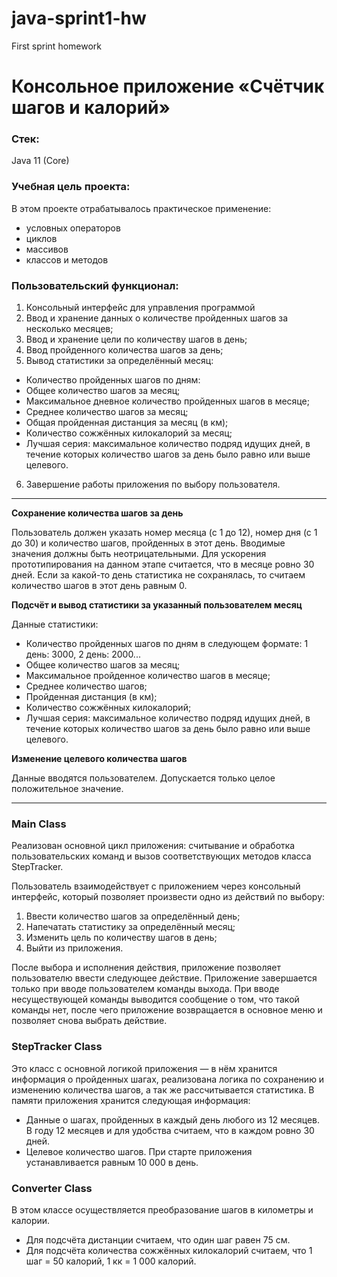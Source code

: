 # java-sprint1-hw
First sprint homework

# Консольное приложение «Счётчик шагов и калорий»

### Стек:

Java 11 (Core)

### Учебная цель проекта:

В этом проекте отрабатывалось практическое применение:

* условных операторов
* циклов
* массивов
* классов и методов

### Пользовательский функционал:

1. Консольный интерфейс для управления программой 
2. Ввод и хранение данных о количестве пройденных шагов за несколько месяцев; 
3. Ввод и хранение цели по количеству шагов в день;
4. Ввод пройденного количества шагов за день;
5. Вывод статистики за определённый месяц:

* Количество пройденных шагов по дням:
* Общее количество шагов за месяц;
* Максимальное дневное количество пройденных шагов в месяце;
* Среднее количество шагов за месяц;
* Общая пройденная дистанция за месяц (в км);
* Количество сожжённых килокалорий за месяц;
* Лучшая серия: максимальное количество подряд идущих дней, в течение которых количество шагов за день было равно или выше целевого.

6. Завершение работы приложения по выбору пользователя.

****

**Сохранение количества шагов за день**

Пользователь должен указать номер месяца (с 1 до 12), номер дня (с 1 до 30) и количество шагов, пройденных в этот день. Вводимые значения должны быть неотрицательными. 
Для ускорения прототипирования на данном этапе считается, что в месяце ровно 30 дней. Если за какой-то день статистика не сохранялась, то считаем количество шагов в этот день равным 0.

**Подсчёт и вывод статистики за указанный пользователем месяц**

Данные статистики:
* Количество пройденных шагов по дням в следующем формате:
1 день: 3000, 2 день: 2000...
* Общее количество шагов за месяц;
* Максимальное пройденное количество шагов в месяце;
* Среднее количество шагов;
* Пройденная дистанция (в км);
* Количество сожжённых килокалорий;
* Лучшая серия: максимальное количество подряд идущих дней, в течение которых количество шагов за день было равно или выше целевого.

**Изменение целевого количества шагов**

Данные вводятся пользователем. Допускается только целое положительное значение.

****

### Main Class

Реализован основной цикл приложения: считывание и обработка пользовательских команд и вызов соответствующих методов класса StepTracker.

Пользователь взаимодействует с приложением через консольный интерфейс, который позволяет произвести одно из действий по выбору:  
1. Ввести количество шагов за определённый день;  
2. Напечатать статистику за определённый месяц;  
3. Изменить цель по количеству шагов в день;  
4. Выйти из приложения.

После выбора и исполнения действия, приложение позволяет пользователю ввести следующее действие. Приложение завершается только при вводе пользователем команды выхода. При вводе несуществующей команды выводится сообщение о том, что такой команды нет, после чего приложение возвращается в основное меню и позволяет снова выбрать действие.

### StepTracker Class
Это класс с основной логикой приложения — в нём хранится информация о пройденных шагах, реализована логика по сохранению и изменению количества шагов, а так же рассчитывается статистика.
В памяти приложения хранится следующая информация:  

* Данные о шагах, пройденных в каждый день любого из 12 месяцев. В году 12 месяцев и для удобства считаем, что в каждом ровно 30 дней.
* Целевое количество шагов. При старте приложения устанавливается равным 10 000 в день.

### Converter Class

В этом классе осуществляется преобразование шагов в километры и калории.  
* Для подсчёта дистанции считаем, что один шаг равен 75 см.  
* Для подсчёта количества сожжённых килокалорий считаем, что 1 шаг = 50 калорий, 1 кк = 1 000 калорий.
